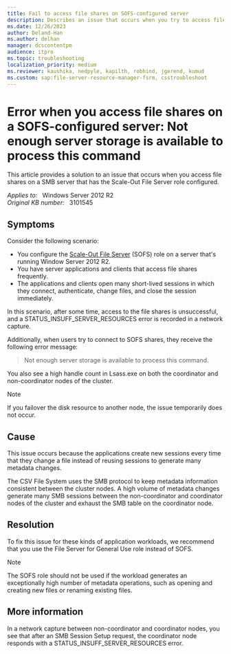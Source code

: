 ```yaml
---
title: Fail to access file shares on SOFS-configured server
description: Describes an issue that occurs when you try to access file shares on a SMB server that has the Scale-Out File Server role configured, and provides a resolution.
ms.date: 12/26/2023
author: Deland-Han
ms.author: delhan
manager: dcscontentpm
audience: itpro
ms.topic: troubleshooting
localization_priority: medium
ms.reviewer: kaushika, nedpyle, kapilth, robhind, jgerend, kumud
ms.custom: sap:file-server-resource-manager-fsrm, csstroubleshoot
---
```

# Error when you access file shares on a SOFS-configured server: Not enough server storage is available to process this command

This article provides a solution to an issue that occurs when you access file shares on a SMB server that has the Scale-Out File Server role configured.

_Applies to:_ &nbsp; Windows Server 2012 R2  
_Original KB number:_ &nbsp; 3101545

## Symptoms

Consider the following scenario:

- You configure the [Scale-Out File Server](/previous-versions/windows/it-pro/windows-server-2012-R2-and-2012/hh831349(v=ws.11)) (SOFS) role on a server that's running Window Server 2012 R2.
- You have server applications and clients that access file shares frequently.
- The applications and clients open many short-lived sessions in which they connect, authenticate, change files, and close the session immediately.

In this scenario, after some time, access to the file shares is unsuccessful, and a STATUS_INSUFF_SERVER_RESOURCES error is recorded in a network capture.

Additionally, when users try to connect to SOFS shares, they receive the following error message:

> Not enough server storage is available to process this command.

You also see a high handle count in Lsass.exe on both the coordinator and non-coordinator nodes of the cluster.

> [!NOTE]
> If you failover the disk resource to another node, the issue temporarily does not occur.

## Cause

This issue occurs because the applications create new sessions every time that they change a file instead of reusing sessions to generate many metadata changes.

The CSV File System uses the SMB protocol to keep metadata information consistent between the cluster nodes. A high volume of metadata changes generate many SMB sessions between the non-coordinator and coordinator nodes of the cluster and exhaust the SMB table on the coordinator node.

## Resolution

To fix this issue for these kinds of application workloads, we recommend that you use the File Server for General Use role instead of SOFS.

> [!NOTE]
> The SOFS role should not be used if the workload generates an exceptionally high number of metadata operations, such as opening and creating new files or renaming existing files.

## More information

In a network capture between non-coordinator and coordinator nodes, you see that after an SMB Session Setup request, the coordinator node responds with a STATUS_INSUFF_SERVER_RESOURCES error.
